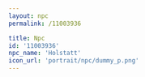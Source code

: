 ```yaml
---
layout: npc
permalink: /11003936

title: Npc
id: '11003936'
npc_name: 'Holstatt'
icon_url: 'portrait/npc/dummy_p.png'
---
```

